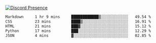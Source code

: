 [![Discord Presence](https://lanyard.cnrad.dev/api/689805100331696149)](https://discord.com/users/689805100331696149)

<!--START_SECTION:waka-->

```txt
Markdown     1 hr 9 mins     ████████████▒░░░░░░░░░░░░   49.54 %
CSS          23 mins         ████▒░░░░░░░░░░░░░░░░░░░░   16.91 %
HTML         21 mins         ███▓░░░░░░░░░░░░░░░░░░░░░   15.12 %
Python       17 mins         ███░░░░░░░░░░░░░░░░░░░░░░   12.29 %
JSON         4 mins          ▓░░░░░░░░░░░░░░░░░░░░░░░░   02.85 %
```

<!--END_SECTION:waka-->
<img src="https://hit.yhype.me/github/profile?user_id=53441990" alt="">
